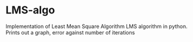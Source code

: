 # LMS-algo
Implementation of Least Mean Square Algorithm
LMS algorithm in python. 
Prints out a graph, error against number of iterations
